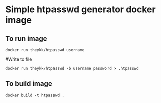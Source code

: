 <!--
 Copyright 2020 Kaan Karakaya
 
 Licensed under the Apache License, Version 2.0 (the "License");
 you may not use this file except in compliance with the License.
 You may obtain a copy of the License at
 
     http://www.apache.org/licenses/LICENSE-2.0
 
 Unless required by applicable law or agreed to in writing, software
 distributed under the License is distributed on an "AS IS" BASIS,
 WITHOUT WARRANTIES OR CONDITIONS OF ANY KIND, either express or implied.
 See the License for the specific language governing permissions and
 limitations under the License.
-->

# Simple htpasswd generator docker image

## To run image

```
docker run theykk/htpasswd username
```

#Write to file
```
docker run theykk/htpasswd -b username password > .htpasswd
```

## To build image
```
docker build -t htpasswd .
```